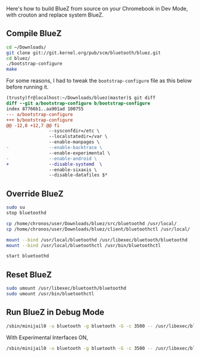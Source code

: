 Here's how to build BlueZ from source on your Chromebook in Dev Mode, with crouton and replace system BlueZ.

## Compile BlueZ

```bash
cd ~/Downloads/
git clone git://git.kernel.org/pub/scm/bluetooth/bluez.git
cd bluez/
./bootstrap-configure
make
```

For some reasons, I had to tweak the `bootstrap-configure` file as this below before running it.

```diff
(trusty)fr@localhost:~/Downloads/bluez(master)$ git diff
diff --git a/bootstrap-configure b/bootstrap-configure
index 87766b1..aa901ad 100755
--- a/bootstrap-configure
+++ b/bootstrap-configure
@@ -12,8 +12,7 @@ fi
                --sysconfdir=/etc \
                --localstatedir=/var \
                --enable-manpages \
-               --enable-backtrace \
                --enable-experimental \
-               --enable-android \
+               --disable-systemd  \
                --enable-sixaxis \
                --disable-datafiles $*
```                

## Override BlueZ

```bash
sudo su
stop bluetoothd

cp /home/chronos/user/Downloads/bluez/src/bluetoothd /usr/local/
cp /home/chronos/user/Downloads/bluez/client/bluetoothctl /usr/local/

mount --bind /usr/local/bluetoothd /usr/libexec/bluetooth/bluetoothd
mount --bind /usr/local/bluetoothctl /usr/bin/bluetoothctl

start bluetoothd
```

## Reset BlueZ

```bash
sudo umount /usr/libexec/bluetooth/bluetoothd 
sudo umount /usr/bin/bluetoothctl
```

## Run BlueZ in Debug Mode

```bash
/sbin/minijail0 -u bluetooth -g bluetooth -G -c 3500 -- /usr/libexec/bluetooth/bluetoothd -d --nodetach
```

With Experimental Interfaces ON,

```bash
/sbin/minijail0 -u bluetooth -g bluetooth -G -c 3500 -- /usr/libexec/bluetooth/bluetoothd -d -E --nodetach
```
